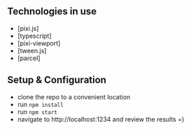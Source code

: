 ## Technologies in use
-   [pixi.js]
-   [typescript]
-   [pixi-viewport]
-   [tween.js]
-   [parcel]

## Setup & Configuration
-   clone the repo to a convenient location
-   run `npm install`
-   run `npm start`
-   navigate to http://localhost:1234 and review the results =)
